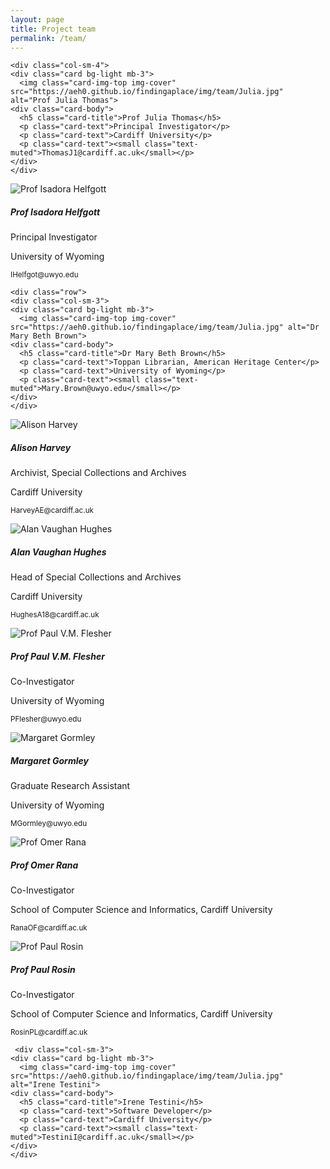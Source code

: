 ```yaml
---
layout: page
title: Project team
permalink: /team/
---
```

<div class="container">
  <div class="row">
    
  <div class="col-sm-2">
  </div>
    
    <div class="col-sm-4">
    <div class="card bg-light mb-3">
      <img class="card-img-top img-cover" src="https://aeh0.github.io/findingaplace/img/team/Julia.jpg" alt="Prof Julia Thomas">
    <div class="card-body">
      <h5 class="card-title">Prof Julia Thomas</h5>
      <p class="card-text">Principal Investigator</p>
      <p class="card-text">Cardiff University</p>
      <p class="card-text"><small class="text-muted">ThomasJ1@cardiff.ac.uk</small></p>
    </div>
    </div>
  </div>
  
  <div class="col-sm-4">
    <div class="card bg-light mb-3">
      <img class="card-img-top img-cover" src="https://aeh0.github.io/findingaplace/img/team/Isa.jpg" alt="Prof Isadora Helfgott">
    <div class="card-body">
      <h5 class="card-title">Prof Isadora Helfgott</h5>
      <p class="card-text">Principal Investigator</p>
      <p class="card-text">University of Wyoming</p>
      <p class="card-text"><small class="text-muted">IHelfgot@uwyo.edu</small></p>
    </div>
    </div>
  </div>
    
  <div class="col-sm-2">
  </div>
    
  </div>
  
    <div class="row">
    <div class="col-sm-3">
    <div class="card bg-light mb-3">
      <img class="card-img-top img-cover" src="https://aeh0.github.io/findingaplace/img/team/Julia.jpg" alt="Dr Mary Beth Brown">
    <div class="card-body">
      <h5 class="card-title">Dr Mary Beth Brown</h5>
      <p class="card-text">Toppan Librarian, American Heritage Center</p>
      <p class="card-text">University of Wyoming</p>
      <p class="card-text"><small class="text-muted">Mary.Brown@uwyo.edu</small></p>
    </div>
    </div>
  </div>

  
  <div class="col-sm-3">
    <div class="card bg-light mb-3">
      <img class="card-img-top img-cover" src="https://aeh0.github.io/findingaplace/img/team/Julia.jpg" alt="Alison Harvey">
    <div class="card-body">
      <h5 class="card-title">Alison Harvey</h5>
      <p class="card-text">Archivist, Special Collections and Archives</p>
      <p class="card-text">Cardiff University</p>
      <p class="card-text"><small class="text-muted">HarveyAE@cardiff.ac.uk</small></p>
    </div>
    </div>
  </div>
  
  <div class="col-sm-3">
    <div class="card bg-light mb-3">
      <img class="card-img-top img-cover" src="https://aeh0.github.io/findingaplace/img/team/Julia.jpg" alt="Alan Vaughan Hughes">
    <div class="card-body">
      <h5 class="card-title">Alan Vaughan Hughes</h5>
      <p class="card-text">Head of Special Collections and Archives</p>
      <p class="card-text">Cardiff University</p>
      <p class="card-text"><small class="text-muted">HughesA18@cardiff.ac.uk</small></p>
    </div>
    </div>
    </div>
  
  <div class="col-sm-3">
    <div class="card bg-light mb-3">
      <img class="card-img-top img-cover" src="https://aeh0.github.io/findingaplace/img/team/Julia.jpg" alt="Prof Paul V.M. Flesher">
    <div class="card-body">
      <h5 class="card-title">Prof Paul V.M. Flesher</h5>
      <p class="card-text">Co-Investigator</p>
      <p class="card-text">University of Wyoming</p>
      <p class="card-text"><small class="text-muted">PFlesher@uwyo.edu</small></p>
    </div>
    </div>
    </div>
  </div>
  
   <div class="row">
    
  <div class="col-sm-3">
    <div class="card bg-light mb-3">
      <img class="card-img-top img-cover" src="https://aeh0.github.io/findingaplace/img/team/Julia.jpg" alt="Margaret Gormley">
    <div class="card-body">
      <h5 class="card-title">Margaret Gormley</h5>
      <p class="card-text">Graduate Research Assistant</p>
      <p class="card-text">University of Wyoming</p>
      <p class="card-text"><small class="text-muted">MGormley@uwyo.edu</small></p>
    </div>
    </div>
    </div>
  
  <div class="col-sm-3">
    <div class="card bg-light mb-3">
      <img class="card-img-top img-cover" src="https://aeh0.github.io/findingaplace/img/team/Julia.jpg" alt="Prof Omer Rana">
    <div class="card-body">
      <h5 class="card-title">Prof Omer Rana</h5>
      <p class="card-text">Co-Investigator</p>
      <p class="card-text">School of Computer Science and Informatics, Cardiff University</p>
      <p class="card-text"><small class="text-muted">RanaOF@cardiff.ac.uk</small></p>
    </div>
    </div>
    </div>
  
  <div class="col-sm-3">
    <div class="card bg-light mb-3">
      <img class="card-img-top img-cover" src="https://aeh0.github.io/findingaplace/img/team/Julia.jpg" alt="Prof Paul Rosin">
    <div class="card-body">
      <h5 class="card-title">Prof Paul Rosin</h5>
      <p class="card-text">Co-Investigator</p>
      <p class="card-text">School of Computer Science and Informatics, Cardiff University</p>
      <p class="card-text"><small class="text-muted">RosinPL@cardiff.ac.uk</small></p>
    </div>
    </div>
  </div>
  
     <div class="col-sm-3">
    <div class="card bg-light mb-3">
      <img class="card-img-top img-cover" src="https://aeh0.github.io/findingaplace/img/team/Julia.jpg" alt="Irene Testini">
    <div class="card-body">
      <h5 class="card-title">Irene Testini</h5>
      <p class="card-text">Software Developer</p>
      <p class="card-text">Cardiff University</p>
      <p class="card-text"><small class="text-muted">TestiniI@cardiff.ac.uk</small></p>
    </div>
    </div>
  </div>
     
  </div>
    </div>

